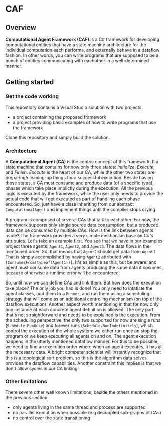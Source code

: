 # CAF

## Overview

__Computational Agent Framework (CAF)__ is a C# framework for developing computational entities that have a state machine architecture for the individual computation each performs, and externally behave in a dataflow fashion. In other words, you can write programs that are supposed to be a bunch of entities communicating with eachother in a well-determined manner.

## Getting started

### Get the code working

This repostiory contains a Visual Studio solution with two projects:
- a project containing the proposed framework
- a project providing basic examples of how to write programs that use the framework

Clone this repository and simply build the solution.

### Architecture

A __Computational Agent (CA)__ is the centric concept of this framework. It a state machine that contains for now only three states: _Initialize_, _Execute_, and _Finish_. _Execute_ is the heart of our CA, while the other two states are preparing/cleaning-up things for a successful execution. Beside having these states, a CA must consume and produce data (of a specific type), phases which take place implictly during the execution. All the previous logic is executed by the framework, while the user only needs to provide the actual code that will get executed as part of handling each phase encountered. So, just have a class inheriting from our abstract `ComputationalAgent` and implement things until the compiler stops crying.

A program is comprised of several CAs that talk to eachother. For now, the framework supports only single source data consumption, but a produced data can be consumed by multiple CAs. How is the link between agents made? The framework provides a very simple mechanism base on C#'s attributes. Let's take an example first. You see that we have in our examples project three agents: `Agent1`, `Agent2`, and `Agent3`. The data flows in the mentioned order. So, that means that `Agent2` should get data from `Agent1`. That is simply accomplished by having `Agent2` attributed with `[ConsumesFrom(typeof(Agent1))]`. It's as simple as this, but be aware: and agent must consume data from agents producing the same data it cosumes, because otherwise a runtime error will be encountered.

So, until now we can define CAs and link them. But how does the execution take place? The only job you had is done! You only need to intatiate the agent classes, add them to a `Runner`, and run them using a scheduling strategy that will come as an additional controling mechanism (on top of the dataflow execution). Another aspect worth mentioning in that for now only one instance of each concrete agent definition is allowed.
The only part that's not straightforward and needs to be explained is the execution. From the scheduling perspective, the only two supported for now are single runs (`Schedule.RunOnce`) and forever runs (`Schedule.RunIndefinitely`), which control the execution of the whole system: we either run once an stop the program or we keep executing all agents on and on. The agent execution happens in the utterly mentioned dataflow manner. For this to be possible, we need to find an execution order where when an agent executes, it has all the necessary data. A bright computer scientist will instantly recognize that this is a topological sort problem, so this is the algorithm data solves provides the dataflow capabilities. Another constraint this implies is that we don't allow cycles in our CA linking.

### Other limitations

There severe other well known limitations, beside the others mentioned in the previous section:
- only agents living in the same thread and process are supported
- no parallel execution when possible (e.g decoupled sub-graphs of CAs)
- no control over the state transitioning
